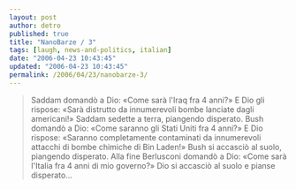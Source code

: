 ```yaml
---
layout: post
author: detro
published: true
title: "NanoBarze / 3"
tags: [laugh, news-and-politics, italian]
date: "2006-04-23 10:43:45"
updated: "2006-04-23 10:43:45"
permalink: /2006/04/23/nanobarze-3/
---
```


<blockquote>Saddam domandò a Dio: &laquo;Come sarà l'Iraq fra 4 anni?&raquo;
E Dio gli rispose: &laquo;Sarà distrutto da innumerevoli bombe lanciate dagli americani!&raquo;
Saddam sedette a terra, piangendo disperato.
Bush domandò a Dio: &laquo;Come saranno gli Stati Uniti fra 4 anni?&raquo;
E Dio rispose: &laquo;Saranno completamente contaminati da innumerevoli attacchi di bombe chimiche di Bin Laden!&raquo;
Bush si accasciò al suolo, piangendo disperato.
Alla fine Berlusconi domandò a Dio: &laquo;Come sarà l'Italia fra 4 anni di mio governo?&raquo;
Dio si accasciò al suolo e pianse disperato...</blockquote>


